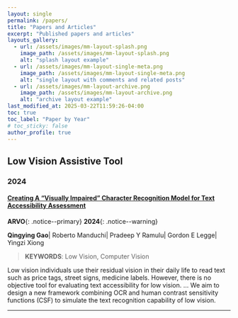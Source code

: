```yaml
---
layout: single
permalink: /papers/
title: "Papers and Articles"
excerpt: "Published papers and articles"
layouts_gallery:
  - url: /assets/images/mm-layout-splash.png
    image_path: /assets/images/mm-layout-splash.png
    alt: "splash layout example"
  - url: /assets/images/mm-layout-single-meta.png
    image_path: /assets/images/mm-layout-single-meta.png
    alt: "single layout with comments and related posts"
  - url: /assets/images/mm-layout-archive.png
    image_path: /assets/images/mm-layout-archive.png
    alt: "archive layout example"
last_modified_at: 2025-03-22T11:59:26-04:00
toc: true
toc_label: "Paper by Year"
# toc_sticky: false
author_profile: true 
---
```


## Low Vision Assistive Tool
### 2024
#### [Creating A “Visually Impaired” Character Recognition Model for Text Accessibility Assessment](https://iovs.arvojournals.org/article.aspx?articleid=2796994)
**ARVO**{: .notice--primary}
**2024**{: .notice--warning}

 **Qingying Gao**| Roberto Manduchi| Pradeep Y Ramulu| Gordon E Legge| Yingzi Xiong

> **KEYWORDS**: Low Vision, Computer Vision

Low vision individuals use their residual vision in their daily life to read text such as price tags, street signs, medicine labels. However, there is no objective tool for evaluating text accessibility for low vision. ... We aim to design a new framework combining OCR and human contrast sensitivity functions (CSF) to simulate the text recognition capability of low vision.

---